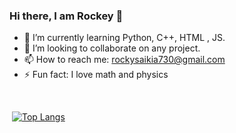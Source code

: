 ### Hi there, I am Rockey 👋

<!--
**rockysaikia730/rockysaikia730** is a ✨ _special_ ✨ repository because its `README.md` (this file) appears on your GitHub profile.

Here are some ideas to get you started:
-->

- 🌱 I’m currently learning Python, C++, HTML , JS.
- 👯 I’m looking to collaborate on any project.
- 📫 How to reach me: rockysaikia730@gmail.com
- ⚡ Fun fact: I love math and physics
<p>&nbsp;</p>

<span>&nbsp;</span>[![Top Langs](https://github-readme-stats.vercel.app/api/top-langs/?username=rockysaikia730&langs_count=10)](https://github.com/anuraghazra/github-readme-stats)

